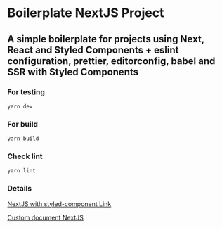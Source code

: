 # Boilerplate NextJS Project

## A simple boilerplate for projects using Next, React and Styled Components + eslint configuration, prettier, editorconfig, babel and SSR with Styled Components

### For testing

`yarn dev`

### For build

`yarn build`

### Check lint

`yarn lint`

### Details
[NextJS with styled-component Link](https://github.com/vercel/next.js/blob/master/examples/with-styled-components/pages/_document.js)

[Custom document NextJS](https://nextjs.org/docs/advanced-features/custom-document)
